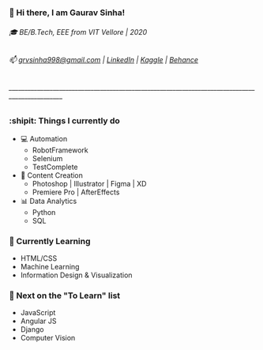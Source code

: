 ### 👋 Hi there, I am Gaurav Sinha!
###### :mortar_board: BE/B.Tech, EEE from VIT Vellore | 2020
###### 📫 grvsinha998@gmail.com | [LinkedIn](https://www.linkedin.com/in/gaurav-sinha-400149135/) | [Kaggle](https://www.kaggle.com/gauravsinha97) | [Behance](https://www.behance.net/grvsinha)

###### _______________________________________________________________________________________________

### :shipit: Things I currently do
- :computer: Automation
  - RobotFramework
  - Selenium
  - TestComplete
- :art: Content Creation
  - Photoshop | Illustrator | Figma | XD
  - Premiere Pro | AfterEffects
- :bar_chart: Data Analytics
  - Python
  - SQL


### :microscope: Currently Learning
- HTML/CSS
- Machine Learning
- Information Design & Visualization


### :bookmark_tabs: Next on the "To Learn" list
- JavaScript
- Angular JS
- Django
- Computer Vision
